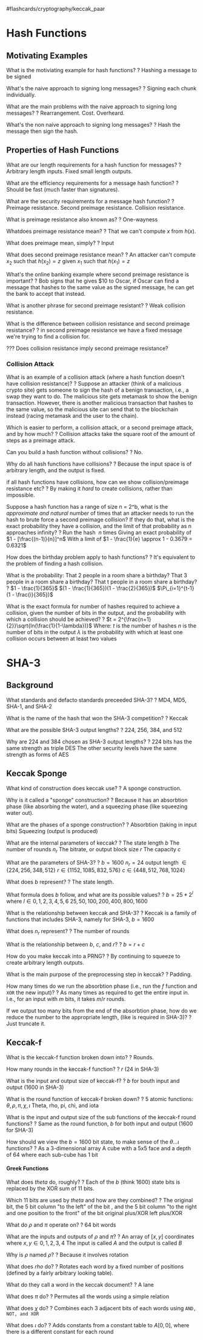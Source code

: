 #flashcards/cryptography/keccak_paar

# Hash Functions

## Motivating Examples

What is the motiviating example for hash functions?
?
Hashing a message to be signed

What's the naive approach to signing long messages?
?
Signing each chunk individually.

What are the main problems with the naive approach to signing long messages?
?
Rearrangement.
Cost.
Overheard.

What's the non naive approach to signing long messages?
?
Hash the message then sign the hash.
<!--SR:2022-10-24,4,250-->

## Properties of Hash Functions

What are our length requirements for a hash function for messages?
?
Arbitrary length inputs.
Fixed small length outputs.
<!--SR:2022-10-22,2,250-->

What are the efficiency requirements for a message hash function?
?
Should be fast (much faster than signatures).
<!--SR:2022-10-24,4,250-->

What are the security requirements for a message hash function?
?
Preimage resistance.
Second preimage resistance.
Collision resistance.

What is preimage resistance also known as?
?
One-wayness

Whatdoes preimage resistance mean?
?
That we can't compute $x$ from $h(x)$.

What does preimage mean, simply?
?
Input

What does second preimage resistance mean?
?
An attacker can't compute $x_2$ such that $h(x_2) = z$ given $x_1$ such that $h(x_1) = z$

What's the online banking example where second preimage resistance is important?
?
Bob signs that he gives $10 to Oscar, if Oscar can find a message that hashes to the same value as the signed message, he can get the bank to accept that instead.
<!--SR:2022-10-25,5,270-->

What is another phrase for second preimage resistant?
?
Weak collision resistance.
<!--SR:2022-10-24,4,250-->

What is the difference between collision resistance and second preimage resistance?
?
in second preimage resistance we have a fixed message we're trying to find a collision for.
<!--SR:2022-10-22,2,250-->

??? Does collision resistance imply second preimage resistance?

### Collision Attack

What is an example of a collision attack (where a hash function doesn't have collision resistance)?
?
Suppose an attacker (think of a malicious crypto site) gets someone to sign the hash of a benign transaction, i.e., a swap they want to do. The malicious site gets metamask to show the benign transaction. However, there is another malicious transaction that hashes to the same value, so the malicious site can send that to the blockchain instead (racing metamask and the user to the chain).

Which is easier to perform, a collision attack, or a second preimage attack, and by how much?
?
Collision attacks take the square root of the amount of steps as a preimage attack.

Can you build a hash function without collisions?
?
No.

Why do all hash functions have collisions?
?
Because the input space is of arbitrary length, and the output is fixed.
<!--SR:2022-10-24,4,250-->

if all hash functions have collisions, how can we show collision/preimage resistance etc?
?
By making it *hard* to create collisions, rather than impossible.

Suppose a hash function has a range of size n = 2^b, what is the *approximate and natural* number of times that an attacker needs to run the hash to brute force a second preimage collision? If they do that, what is the exact probability they have  a collision, and the limit of that probability as n approaches infinity?
?
Run the hash $~n$ times
Giving an exact probability of $1 - [\frac{(n-1)}{n}]^n$ 
With a limit of $1 - \frac{1}{e} \approx 1 - 0.3679 = 0.6321$
<!--SR:2022-10-21,1,230-->

How does the birthday problem apply to hash functions?
?
It's equivalent to the problem of finding a hash collision.
<!--SR:2022-10-22,2,250-->

What is the probability:
That 2 people in a room share a birthday?
That 3 people in a room share a birthday?
That t people in a room share a birthday?
?
$1 - \frac{1}{365}$
$(1 - \frac{1}{365})(1 - \frac{2}{365})$
$\Pi_{i=1}^{t-1}(1 - \frac{i}{365})$
<!--SR:2022-10-21,1,230-->

What is the exact formula for number of hashes required to achieve a collision, given the number of bits in the output, and the probability with which a collision should be achieved?
?
$t = 2^{\frac{n+1}{2}}\sqrt{ln(\frac{1}{1-\lambda})}$
Where: 
	$t$ is the number of hashes
	$n$ is the number of bits in the output
	$\lambda$ is the probability with which at least one collision occurs between at least two values


# SHA-3

## Background

What standards and defacto standards preceeded SHA-3?
?
MD4, MD5, SHA-1, and SHA-2
<!--SR:2022-10-22,2,250-->

What is the name of the hash that won the SHA-3 competition?
?
Keccak

What are the possible SHA-3 output lengths?
?
224, 256, 384, and 512

Why are 224 and 384 chosen as SHA-3 output lengths?
?
224 bits has the same strength as triple DES
The other security levels have the same strength as forms of AES
<!--SR:2022-10-24,4,250-->

## Keccak Sponge

What kind of construction does keccak use?
?
A sponge construction.

Why is it called a "sponge" construction?
?
Because it has an absorbtion phase (like absorbing the water), and a squeezing phase (like squeezing water out).

What are the phases of a sponge construction?
?
Absorbtion (taking in input bits)
Squeezing (output is produced)

What are the internal parameters of keccak?
?
The state length $b$ 
The number of rounds $n_r$
The bitrate, or output block size $r$
The capacity $c$

What are the parameters of SHA-3?
?
$b = 1600$
$n_r = 24$
output length $\in \{224, 256, 348, 512\}$
$r \in \{1152, 1085, 832, 576\}$
$c \in \{448, 512, 768, 1024\}$

What does $b$ represent?
?
The state length.

What formula does $b$ follow, and what are its possible values?
?
$b = 25 * 2^l$ where $l \in {0,1,2,3,4,5,6}$
${25, 50, 100, 200, 400, 800, 1600}$

What is the relationship between keccak and SHA-3?
?
Keccak is a family of functions that includes SHA-3, namely for SHA-3, $b=1600$

What does $n_r$ represent?
?
The number of rounds

What is the relationship between $b$, $c$, and $r$?
?
$b = r + c$
<!--SR:2022-10-23,3,250-->

How do you make keccak into a PRNG?
?
By continuing to squeeze to create arbitrary length outputs.
<!--SR:2022-10-22,2,250-->

What is the main purpose of the preprocessing step in keccak?
?
Padding.

How many times do we run the absorbtion phase (i.e., run the $f$ function and `XOR` the new input)?
?
As many times as required to get the entire input in.
I.e., for an input with $m$ bits, it takes $m/r$ rounds.
<!--SR:2022-10-23,3,250-->

If we output too many bits from the end of the absorbtion phase, how do we reduce the number to the appropriate length, (like is required in SHA-3)?
?
Just truncate it.

## Keccak-f

What is the keccak-f function broken down into?
?
Rounds.
<!--SR:2022-10-24,4,250-->

How many rounds in the keccak-f function?
?
$r$ (24 in SHA-3)

What is the input and output size of keccak-f?
?
$b$ for bouth input and output (1600 in SHA-3)

What is the round function of keccak-f broken down?
?
5 atomic functions:
$\theta, \rho, \pi, \chi, \iota$
Theta, rho, pi, chi, and iota
<!--SR:2022-10-21,1,230-->

What is the input and output size of the sub functions of the keccak-f round functions?
?
Same as the round function, $b$ for both input and output (1600 for SHA-3)

How should we view the $b = 1600$ bit state, to make sense of the $\theta ... \iota$ functions?
?
As a 3-dimensional array
A cube with a 5x5 face and a depth of 64 where each sub-cube has 1 bit

#### Greek Functions

What does $theta$ do, roughly?
?
Each of the $b$ (think $1600$) state bits is replaced by the XOR sum of 11 bits.

Which 11 bits are used by $theta$ and how are they combined?
?
The original bit, the 5 bit column "to the left" of the bit  , and the 5 bit column "to the right and one position to the front" of the bit
original plus/XOR left plus/XOR
<!--SR:2022-10-23,3,250-->

What do $\rho$ and $\pi$ operate on?
?
64 bit words
<!--SR:2022-10-23,3,250-->

 What are the inputs and outputs of $\rho$ and $\pi$?
 ?
 An array of $[x,y]$ coordinates where $x,y \in 0,1,2,3,4$
The input is called $A$ and the output is called $B$

Why is $\rho$ named $\rho$?
?
Because it involves rotation

What does $rho$ do?
?
Rotates each word by a fixed number of positions (defined by a fairly arbitrary looking table).

What do they call a word in the keccak document?
?
A lane
<!--SR:2022-10-23,3,250-->

What does $\pi$ do?
?
Permutes all the words using a simple relation
<!--SR:2022-10-22,2,250-->

What does $\chi$ do?
?
Combines each 3 adjacent bits of each words using `AND, NOT, and XOR`
<!--SR:2022-10-23,3,250-->

What does $\iota$ do?
?
Adds constants from a constant table to $A[0,0]$, where there is a different constant for each round




